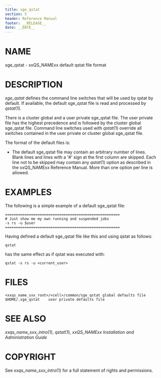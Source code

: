 ```yaml
---
title: sge_qstat
section: 5
header: Reference Manual
footer: __RELEASE__
date: __DATE__
---
```


# NAME

sge_qstat - xxQS_NAMExx default qstat file format

# DESCRIPTION

*sge_qstat* defines the command line switches that will be used by qstat
by default. If available, the default sge_qstat file is read and
processed by *qstat*(1).

There is a cluster global and a user private sge_qstat file. The user
private file has the highest precedence and is followed by the cluster
global sge_qstat file. Command line switches used with *qstat*(1)
override all switches contained in the user private or cluster global
sge_qstat file.

The format of the default files is:

-   The default sge_qstat file may contain an arbitrary number of lines.
    Blank lines and lines with a '#' sign at the first column are
    skipped. Each line not to be skipped may contain any *qstat*(1)
    option as described in the xxQS_NAMExx Reference Manual. More than
    one option per line is allowed.

# EXAMPLES

The following is a simple example of a default sge_qstat file:


    =====================================================
    # Just show me my own running and suspended jobs
    -s rs -u $user
    =====================================================

Having defined a default sge_qstat file like this and using qstat as
follows:

    qstat 

has the same effect as if qstat was executed with:

    qstat -s rs -u <current_user>

# FILES

    <xxqs_name_sxx_root>/<cell>/common/sge_qstat global defaults file
    $HOME/.sge_qstat	user private defaults file

# SEE ALSO

*xxqs_name_sxx_intro*(1), *qstat*(1), *xxQS_NAMExx Installation and
Administration Guide*

# COPYRIGHT

See *xxqs_name_sxx_intro*(1) for a full statement of rights and
permissions.
